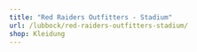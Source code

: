 ```yaml
---
title: "Red Raiders Outfitters - Stadium"
url: /lubbock/red-raiders-outfitters-stadium/
shop: Kleidung
---
```

